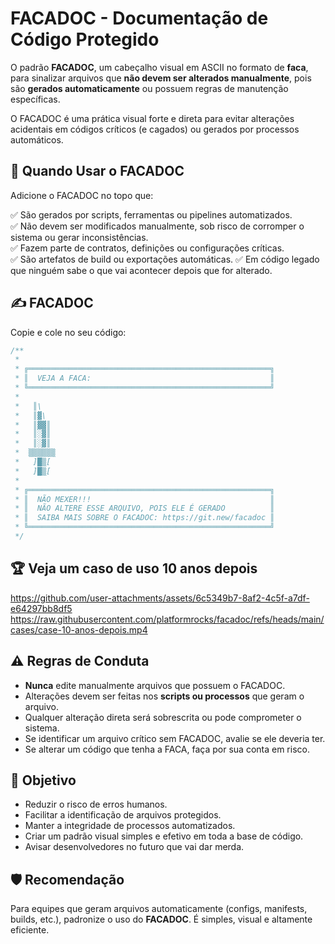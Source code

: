 
# FACADOC - Documentação de Código Protegido

O padrão **FACADOC**, um cabeçalho visual em ASCII no formato de **faca**, para sinalizar arquivos que **não devem ser alterados manualmente**, pois são **gerados automaticamente** ou possuem regras de manutenção específicas.

O FACADOC é uma prática visual forte e direta para evitar alterações acidentais em códigos críticos (e cagados) ou gerados por processos automáticos.



## 🔧 Quando Usar o FACADOC

Adicione o FACADOC no topo que:

✅ São gerados por scripts, ferramentas ou pipelines automatizados.  
✅ Não devem ser modificados manualmente, sob risco de corromper o sistema ou gerar inconsistências.  
✅ Fazem parte de contratos, definições ou configurações críticas.  
✅ São artefatos de build ou exportações automáticas.
✅ Em código legado que ninguém sabe o que vai acontecer depois que for alterado.


## ✍️ FACADOC

Copie e cole no seu código:

```js
/**
 * 
 * ╔══════════════════════════════════════════════════════╗
 * ║  VEJA A FACA:                                        ║
 * ╚══════════════════════════════════════════════════════╝
 *
 *   ║\
 *   ║▓\
 *   ║▓▓║
 *   ║░▓║
 *   ║░▓║
 *  ▒▒▒▒▒▒
 *   ]█▒[
 *   ]█▒[
 * 
 * ╔══════════════════════════════════════════════════════╗
 * ║  NÃO MEXER!!!                                        ║
 * ║  NÃO ALTERE ESSE ARQUIVO, POIS ELE É GERADO          ║
 * ║  SAIBA MAIS SOBRE O FACADOC: https://git.new/facadoc ║
 * ╚══════════════════════════════════════════════════════╝
 */
```

## 🏆 Veja um caso de uso 10 anos depois

https://github.com/user-attachments/assets/6c5349b7-8af2-4c5f-a7df-e64297bb8df5
https://raw.githubusercontent.com/platformrocks/facadoc/refs/heads/main/cases/case-10-anos-depois.mp4


## ⚠️ Regras de Conduta

- **Nunca** edite manualmente arquivos que possuem o FACADOC.  
- Alterações devem ser feitas nos **scripts ou processos** que geram o arquivo.  
- Qualquer alteração direta será sobrescrita ou pode comprometer o sistema.  
- Se identificar um arquivo crítico sem FACADOC, avalie se ele deveria ter.
- Se alterar um código que tenha a FACA, faça por sua conta em risco.



## 🎯 Objetivo

- Reduzir o risco de erros humanos.  
- Facilitar a identificação de arquivos protegidos.  
- Manter a integridade de processos automatizados.  
- Criar um padrão visual simples e efetivo em toda a base de código.
- Avisar desenvolvedores no futuro que vai dar merda.



## 🛡️ Recomendação

Para equipes que geram arquivos automaticamente (configs, manifests, builds, etc.), padronize o uso do **FACADOC**. É simples, visual e altamente eficiente.

